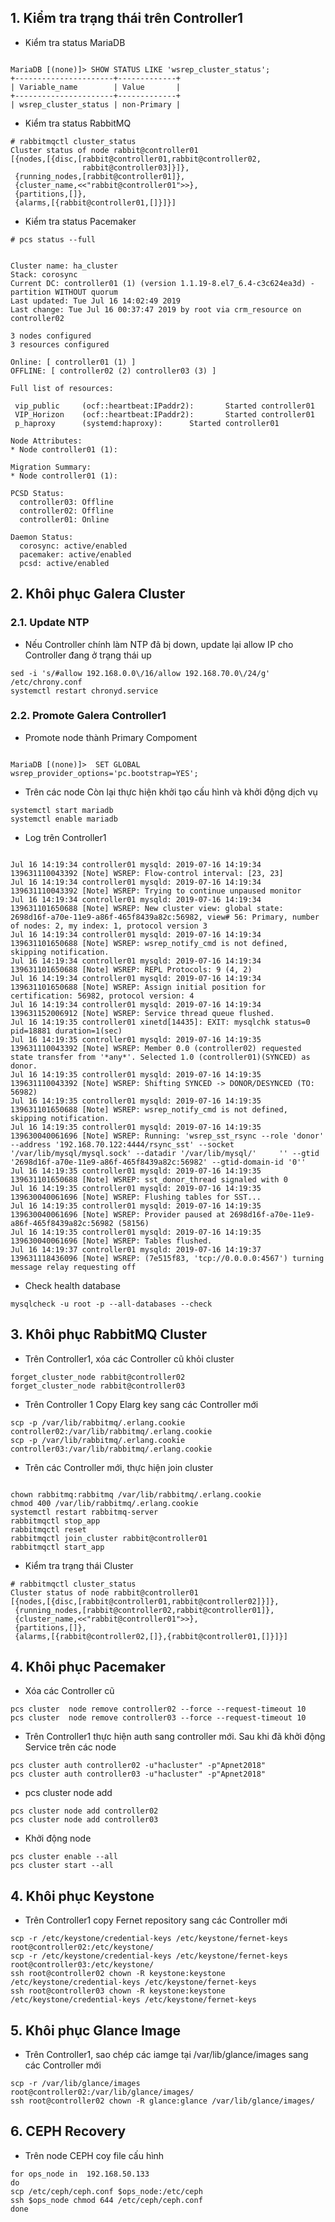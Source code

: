 

## 1. Kiểm tra trạng thái trên Controller1

- Kiểm tra status MariaDB
```

MariaDB [(none)]> SHOW STATUS LIKE 'wsrep_cluster_status';
+----------------------+-------------+
| Variable_name        | Value       |
+----------------------+-------------+
| wsrep_cluster_status | non-Primary |

```

- Kiểm tra status RabbitMQ
```
# rabbitmqctl cluster_status
Cluster status of node rabbit@controller01
[{nodes,[{disc,[rabbit@controller01,rabbit@controller02,
                rabbit@controller03]}]},
 {running_nodes,[rabbit@controller01]},
 {cluster_name,<<"rabbit@controller01">>},
 {partitions,[]},
 {alarms,[{rabbit@controller01,[]}]}]

```

- Kiểm tra status Pacemaker
```
# pcs status --full


Cluster name: ha_cluster
Stack: corosync
Current DC: controller01 (1) (version 1.1.19-8.el7_6.4-c3c624ea3d) - partition WITHOUT quorum
Last updated: Tue Jul 16 14:02:49 2019
Last change: Tue Jul 16 00:37:47 2019 by root via crm_resource on controller02

3 nodes configured
3 resources configured

Online: [ controller01 (1) ]
OFFLINE: [ controller02 (2) controller03 (3) ]

Full list of resources:

 vip_public     (ocf::heartbeat:IPaddr2):       Started controller01
 VIP_Horizon    (ocf::heartbeat:IPaddr2):       Started controller01
 p_haproxy      (systemd:haproxy):      Started controller01

Node Attributes:
* Node controller01 (1):

Migration Summary:
* Node controller01 (1):

PCSD Status:
  controller03: Offline
  controller02: Offline
  controller01: Online

Daemon Status:
  corosync: active/enabled
  pacemaker: active/enabled
  pcsd: active/enabled

```


## 2. Khôi phục Galera Cluster

### 2.1. Update NTP

- Nếu Controller chính làm NTP đã bị down, update lại allow IP cho Controller đang ở trạng thái up 

```
sed -i 's/#allow 192.168.0.0\/16/allow 192.168.70.0\/24/g' /etc/chrony.conf
systemctl restart chronyd.service

```

### 2.2. Promote Galera Controller1

- Promote node thành Primary Compoment
```

MariaDB [(none)]>  SET GLOBAL wsrep_provider_options='pc.bootstrap=YES';

```

 - Trên các node Còn lại thực hiện khởi tạo cấu hình và khởi động dịch vụ 
```
systemctl start mariadb
systemctl enable mariadb 
```

- Log trên Controller1
```

Jul 16 14:19:34 controller01 mysqld: 2019-07-16 14:19:34 139631110043392 [Note] WSREP: Flow-control interval: [23, 23]
Jul 16 14:19:34 controller01 mysqld: 2019-07-16 14:19:34 139631110043392 [Note] WSREP: Trying to continue unpaused monitor
Jul 16 14:19:34 controller01 mysqld: 2019-07-16 14:19:34 139631101650688 [Note] WSREP: New cluster view: global state: 2698d16f-a70e-11e9-a86f-465f8439a82c:56982, view# 56: Primary, number of nodes: 2, my index: 1, protocol version 3
Jul 16 14:19:34 controller01 mysqld: 2019-07-16 14:19:34 139631101650688 [Note] WSREP: wsrep_notify_cmd is not defined, skipping notification.
Jul 16 14:19:34 controller01 mysqld: 2019-07-16 14:19:34 139631101650688 [Note] WSREP: REPL Protocols: 9 (4, 2)
Jul 16 14:19:34 controller01 mysqld: 2019-07-16 14:19:34 139631101650688 [Note] WSREP: Assign initial position for certification: 56982, protocol version: 4
Jul 16 14:19:34 controller01 mysqld: 2019-07-16 14:19:34 139631152006912 [Note] WSREP: Service thread queue flushed.
Jul 16 14:19:35 controller01 xinetd[14435]: EXIT: mysqlchk status=0 pid=18881 duration=1(sec)
Jul 16 14:19:35 controller01 mysqld: 2019-07-16 14:19:35 139631110043392 [Note] WSREP: Member 0.0 (controller02) requested state transfer from '*any*'. Selected 1.0 (controller01)(SYNCED) as donor.
Jul 16 14:19:35 controller01 mysqld: 2019-07-16 14:19:35 139631110043392 [Note] WSREP: Shifting SYNCED -> DONOR/DESYNCED (TO: 56982)
Jul 16 14:19:35 controller01 mysqld: 2019-07-16 14:19:35 139631101650688 [Note] WSREP: wsrep_notify_cmd is not defined, skipping notification.
Jul 16 14:19:35 controller01 mysqld: 2019-07-16 14:19:35 139630040061696 [Note] WSREP: Running: 'wsrep_sst_rsync --role 'donor' --address '192.168.70.122:4444/rsync_sst' --socket '/var/lib/mysql/mysql.sock' --datadir '/var/lib/mysql/'     '' --gtid '2698d16f-a70e-11e9-a86f-465f8439a82c:56982' --gtid-domain-id '0''
Jul 16 14:19:35 controller01 mysqld: 2019-07-16 14:19:35 139631101650688 [Note] WSREP: sst_donor_thread signaled with 0
Jul 16 14:19:35 controller01 mysqld: 2019-07-16 14:19:35 139630040061696 [Note] WSREP: Flushing tables for SST...
Jul 16 14:19:35 controller01 mysqld: 2019-07-16 14:19:35 139630040061696 [Note] WSREP: Provider paused at 2698d16f-a70e-11e9-a86f-465f8439a82c:56982 (58156)
Jul 16 14:19:35 controller01 mysqld: 2019-07-16 14:19:35 139630040061696 [Note] WSREP: Tables flushed.
Jul 16 14:19:37 controller01 mysqld: 2019-07-16 14:19:37 139631118436096 [Note] WSREP: (7e515f83, 'tcp://0.0.0.0:4567') turning message relay requesting off

```

- Check health database
```
mysqlcheck -u root -p --all-databases --check

```

## 3. Khôi phục RabbitMQ Cluster

- Trên Controller1, xóa các Controller cũ khỏi cluster
```
forget_cluster_node rabbit@controller02
forget_cluster_node rabbit@controller03

```

- Trên Controller 1 Copy Elarg key sang các Controller mới
```
scp -p /var/lib/rabbitmq/.erlang.cookie controller02:/var/lib/rabbitmq/.erlang.cookie
scp -p /var/lib/rabbitmq/.erlang.cookie controller03:/var/lib/rabbitmq/.erlang.cookie
```

- Trên các Controller mới, thực hiện join cluster
```

chown rabbitmq:rabbitmq /var/lib/rabbitmq/.erlang.cookie
chmod 400 /var/lib/rabbitmq/.erlang.cookie
systemctl restart rabbitmq-server
rabbitmqctl stop_app 
rabbitmqctl reset
rabbitmqctl join_cluster rabbit@controller01
rabbitmqctl start_app
```

- Kiểm tra trạng thái Cluster
```
# rabbitmqctl cluster_status
Cluster status of node rabbit@controller01
[{nodes,[{disc,[rabbit@controller01,rabbit@controller02]}]},
 {running_nodes,[rabbit@controller02,rabbit@controller01]},
 {cluster_name,<<"rabbit@controller01">>},
 {partitions,[]},
 {alarms,[{rabbit@controller02,[]},{rabbit@controller01,[]}]}]

```

## 4. Khôi phục Pacemaker

- Xóa các Controller cũ 
```
pcs cluster  node remove controller02 --force --request-timeout 10
pcs cluster  node remove controller03 --force --request-timeout 10

```

- Trên Controller1 thực hiện auth sang controller mới. Sau khi đã khởi động Service trên các node 
```
pcs cluster auth controller02 -u"hacluster" -p"Apnet2018"
pcs cluster auth controller03 -u"hacluster" -p"Apnet2018"
```

- pcs cluster node add 
```
pcs cluster node add controller02
pcs cluster node add controller03
```


- Khởi động node
```
pcs cluster enable --all
pcs cluster start --all
```
## 4. Khôi phục Keystone

- Trên Controller1 copy Fernet repository sang các Controller mới
```
scp -r /etc/keystone/credential-keys /etc/keystone/fernet-keys root@controller02:/etc/keystone/
scp -r /etc/keystone/credential-keys /etc/keystone/fernet-keys root@controller03:/etc/keystone/
ssh root@controller02 chown -R keystone:keystone /etc/keystone/credential-keys /etc/keystone/fernet-keys
ssh root@controller03 chown -R keystone:keystone /etc/keystone/credential-keys /etc/keystone/fernet-keys

```


## 5. Khôi phục Glance Image

- Trên Controller1, sao chép các iamge tại /var/lib/glance/images sang các Controller mới 
```
scp -r /var/lib/glance/images root@controller02:/var/lib/glance/images/
ssh root@controller02 chown -R glance:glance /var/lib/glance/images/

```


## 6. CEPH Recovery 

- Trên node CEPH coy file cấu hình
```
for ops_node in  192.168.50.133
do
scp /etc/ceph/ceph.conf $ops_node:/etc/ceph
ssh $ops_node chmod 644 /etc/ceph/ceph.conf
done
```